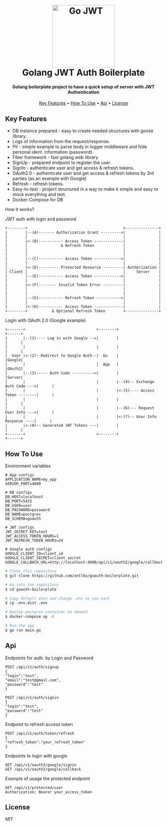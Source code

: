 <h1 align="center">
    <br>
    <img src="https://miro.medium.com/v2/resize:fit:4800/format:webp/1*ovJrUZn9l-SXfEAWDpt2qQ.png"
         alt="Go JWT" width="200">
    <br>
    Golang JWT Auth Boilerplate
    <br>
</h1>

<h4 align="center">Golang boilerplate project to have a quick setup of server with JWT Authentication</h4>

<p align="center">
    <a href="#key-features">Key Features</a> •
    <a href="#how-to-use">How To Use</a> •
    <a href="#api">Api</a> •
    <a href="#license">License</a>
</p>

## Key Features

* DB instance prepared - easy to create needed structures with goose library.
* Logs of information from the request/response.
* PII - simple example to parse body in logger middleware and hide personal ident. information (password).
* Fiber framework - fast golang web library.
* SignUp - prepared endpoint to register the user.
* SignIn - authenticate user and get access & refresh tokens.
* OAuth2.0 - authenticate user and get access & refresh tokens by 3rd parties (as an example with Google)
* Refresh - refresh tokens.
* Easy-to-test - project structured in a way to make it simple and easy to mock everything and test.
* Docker-Compose for DB

How it works?

JWT auth with login and password
```
+--------+                                           +---------------+
|        |--(A)------- Authorization Grant --------->|               |
|        |                                           |               |
|        |<-(B)----------- Access Token -------------|               |
|        |               & Refresh Token             |               |
|        |                                           |               |
|        |                                           |               |
|        |--(C)----------- Access Token ------------>|               |
|        |                                           |               |
|        |<-(D)--------- Protected Resource ---------| Authorization |
| Client |                                           |     Server    |
|        |--(E)----------- Access Token ------------>|               |
|        |                                           |               |
|        |<-(F)-------- Invalid Token Error ---------|               |
|        |                                           |               |
|        |                                           |               |
|        |--(G)----------- Refresh Token ----------->|               |
|        |                                           |               |
|        |<-(H)----------- Access Token -------------|               |
+--------+           & Optional Refresh Token        +---------------+
```

Login with OAuth 2.0 (Google example)
```
+-------+                                +--------+                               +------+
|       |--(1)---- Log in with Google -->|        |                               |      |
|       |                                |        |                               |      |
|  User |<-(2)- Redirect to Google Auth--|  Go    |                               |Google|
|       |                                |  App   |                               |OAuth2|
|       |--(3)----- Auth Code ---------->|        |                               |Server|
|       |                                |        |--(4)-- Exchange Auth Code --->|      |
|       |                                |        |<-(5)---- Access Token --------|      |
|       |                                |        |                               |      |
|       |                                |        |--(6)--- Request User Info --->|      |
|       |                                |        |<-(7)-- User Info Response ----|      |
|       |<-(8)-- Generated JWT Tokens ---|        |                               |      |
+-------+                                +--------+                               +------+
```

## How To Use

Environment variables
```
# App configs
APPLICATION_NAME=my_app
SERVER_PORT=4000

# DB configs
DB_HOST=localhost
DB_PORT=5432
DB_USER=user
DB_PASSWORD=password
DB_NAME=postgres
DB_SCHEMA=goauth

# JWT configs
JWT_SECRET_KEY=test
JWT_ACCESS_TOKEN_HOURS=1
JWT_REFRESH_TOKEN_HOURS=24

# Google auth configs
GOOGLE_CLIENT_ID=client_id
GOOGLE_CLIENT_SECRET=client_secret
GOOGLE_CALLBACK_URL=http://localhost:4000/api/v1/oauth2/google/callback
```

```bash
# Clone this repository
$ git clone https://github.com/antlko/goauth-boilerplate.git

# Go into the repository
$ cd goauth-boilerplate

# Copy default envs and change .env as you want
$ cp .env.dist .env

# Deploy postgres container on demand
$ docker-compose up -d

# Run the app
$ go run main.go
```

## Api

Endpoints for auth. by Login and Password
```http
POST /api/v1/auth/signup
{
"login":"test",
"email":"test@gmail.com",
"password":"test"
}

POST /api/v1/auth/signin
{
"login":"test",
"password":"test"
}
```

Endpoint to refresh access token
```http
POST /api/v1/auth/token/refresh
{
"refresh_token":"your_refresh_token"
}
```

Endpoints to login with google
```http
GET /api/v1/oauth2/google/signin
GET /api/v1/oauth2/google/callback
```

Example of usage the protected endpoint
```http
GET /api/v1/protected/user
Authorization: Bearer your_access_token
```

## License

MIT